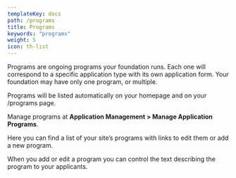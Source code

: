 ```yaml
---
templateKey: docs
path: /programs
title: Programs
keywords: "programs"
weight: 5
icon: th-list
---
```

Programs are ongoing programs your foundation runs. Each one will correspond to a specific application type with its own application form. Your foundation may have only one program, or multiple.

Programs will be listed automatically on your homepage and on your /programs page.

Manage programs at **Application Management > Manage Application Programs**.

Here you can find a list of your site’s programs with links to edit them or add a new program.

When you add or edit a program you can control the text describing the program to your applicants.
